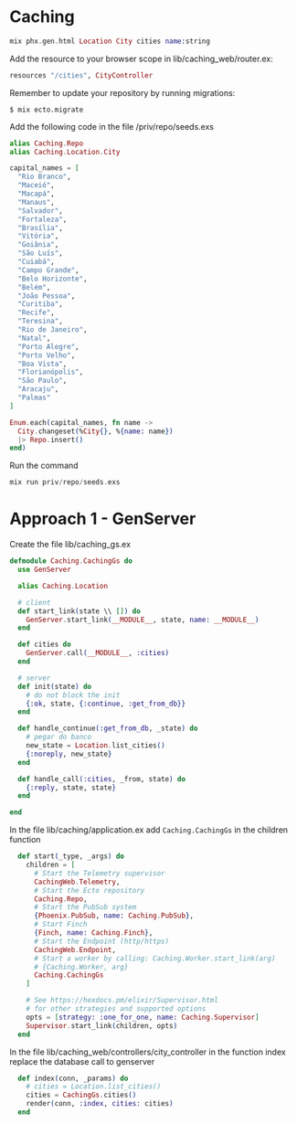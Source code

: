 # Caching

```elixir
mix phx.gen.html Location City cities name:string
```

Add the resource to your browser scope in lib/caching_web/router.ex:

```elixir
resources "/cities", CityController
```

Remember to update your repository by running migrations:

```shell
$ mix ecto.migrate
```

Add the following code in the file /priv/repo/seeds.exs

```elixir
alias Caching.Repo
alias Caching.Location.City

capital_names = [
  "Rio Branco",
  "Maceió",
  "Macapá",
  "Manaus",
  "Salvador",
  "Fortaleza",
  "Brasília",
  "Vitória",
  "Goiânia",
  "São Luís",
  "Cuiabá",
  "Campo Grande",
  "Belo Horizonte",
  "Belém",
  "João Pessoa",
  "Curitiba",
  "Recife",
  "Teresina",
  "Rio de Janeiro",
  "Natal",
  "Porto Alegre",
  "Porto Velho",
  "Boa Vista",
  "Florianópolis",
  "São Paulo",
  "Aracaju",
  "Palmas"
]

Enum.each(capital_names, fn name ->
  City.changeset(%City{}, %{name: name})
  |> Repo.insert()
end)
```

Run the command

```elixir
mix run priv/repo/seeds.exs
```

# Approach 1 - GenServer

Create the file lib/caching_gs.ex

```elixir
defmodule Caching.CachingGs do
  use GenServer

  alias Caching.Location

  # client
  def start_link(state \\ []) do
    GenServer.start_link(__MODULE__, state, name: __MODULE__)
  end

  def cities do
    GenServer.call(__MODULE__, :cities)
  end

  # server
  def init(state) do
    # do not block the init
    {:ok, state, {:continue, :get_from_db}}
  end

  def handle_continue(:get_from_db, _state) do
    # pegar do banco
    new_state = Location.list_cities()
    {:noreply, new_state}
  end

  def handle_call(:cities, _from, state) do
    {:reply, state, state}
  end

end
```

In the file lib/caching/application.ex add `Caching.CachingGs` in the children function

```elixir
  def start(_type, _args) do
    children = [
      # Start the Telemetry supervisor
      CachingWeb.Telemetry,
      # Start the Ecto repository
      Caching.Repo,
      # Start the PubSub system
      {Phoenix.PubSub, name: Caching.PubSub},
      # Start Finch
      {Finch, name: Caching.Finch},
      # Start the Endpoint (http/https)
      CachingWeb.Endpoint,
      # Start a worker by calling: Caching.Worker.start_link(arg)
      # {Caching.Worker, arg}
      Caching.CachingGs
    ]

    # See https://hexdocs.pm/elixir/Supervisor.html
    # for other strategies and supported options
    opts = [strategy: :one_for_one, name: Caching.Supervisor]
    Supervisor.start_link(children, opts)
  end
```

In the file lib/caching_web/controllers/city_controller in the function index replace the database call to genserver

```elixir
  def index(conn, _params) do
    # cities = Location.list_cities()
    cities = CachingGs.cities()
    render(conn, :index, cities: cities)
  end
```
